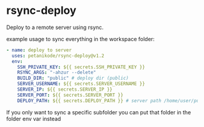 # rsync-deploy

Deploy to a remote server using rsync.

example usage to sync everything in the workspace folder:

```yml
- name: deploy to server
  uses: petanikode/rsync-deploy@v1.2
  env:
    SSH_PRIVATE_KEY: ${{ secrets.SSH_PRIVATE_KEY }}
    RSYNC_ARGS: "-ahzur --delete"
    BUILD_DIR: "public" # deploy dir (public)
    SERVER_USERNAME: ${{ secrets.SERVER_USERNAME }}
    SERVER_IP: ${{ secrets.SERVER_IP }}
    SERVER_PORT: ${{ secrets.SERVER_PORT }}
    DEPLOY_PATH: ${{ secrets.DEPLOY_PATH }} # server path /home/user/public_html
```

If you only want to sync a specific subfolder you can put that folder in the folder env var instead
